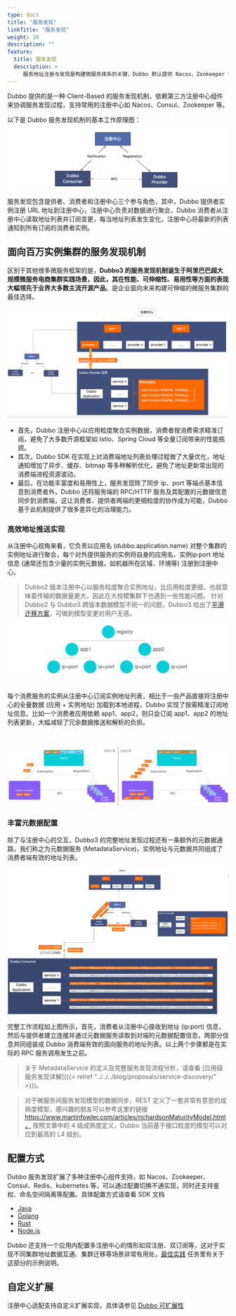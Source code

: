 ```yaml
---
type: docs
title: "服务发现"
linkTitle: "服务发现"
weight: 10
description: ""
feature:
  title: 服务发现
  description: >
     服务地址注册与发现是构建微服务体系的关键，Dubbo 默认提供 Nacos、Zookeeper 等注册中心并支持自定义扩展；Dubbo3 应用级服务发现模型解决 Dubbo2 规模瓶颈问题的同时，实现了与 Kubernetes Native Service 及 Spring Cloud 等微服务体系的互通。
---
```


Dubbo 提供的是一种 Client-Based 的服务发现机制，依赖第三方注册中心组件来协调服务发现过程，支持常用的注册中心如 Nacos、Consul、Zookeeper 等。

以下是 Dubbo 服务发现机制的基本工作原理图：

![service-discovery](/imgs/v3/feature/service-discovery/arc.png)

服务发现包含提供者、消费者和注册中心三个参与角色，其中，Dubbo 提供者实例注册 URL 地址到注册中心，注册中心负责对数据进行聚合，Dubbo 消费者从注册中心读取地址列表并订阅变更，每当地址列表发生变化，注册中心将最新的列表通知到所有订阅的消费者实例。

## 面向百万实例集群的服务发现机制
区别于其他很多微服务框架的是，**Dubbo3 的服务发现机制诞生于阿里巴巴超大规模微服务电商集群实践场景，因此，其在性能、可伸缩性、易用性等方面的表现大幅领先于业界大多数主流开源产品**。是企业面向未来构建可伸缩的微服务集群的最佳选择。

![service-discovery](/imgs/v3/feature/service-discovery/arc2.png)

* 首先，Dubbo 注册中心以应用粒度聚合实例数据，消费者按消费需求精准订阅，避免了大多数开源框架如 Istio、Spring Cloud 等全量订阅带来的性能瓶颈。
* 其次，Dubbo SDK 在实现上对消费端地址列表处理过程做了大量优化，地址通知增加了异步、缓存、bitmap 等多种解析优化，避免了地址更新常出现的消费端进程资源波动。
* 最后，在功能丰富度和易用性上，服务发现除了同步 ip、port 等端点基本信息到消费者外，Dubbo 还将服务端的 RPC/HTTP 服务及其配置的元数据信息同步到消费端，这让消费者、提供者两端的更细粒度的协作成为可能，Dubbo 基于此机制提供了很多差异化的治理能力。

### 高效地址推送实现

从注册中心视角来看，它负责以应用名 (dubbo.application.name) 对整个集群的实例地址进行聚合，每个对外提供服务的实例将自身的应用名、实例ip:port 地址信息 (通常还包含少量的实例元数据，如机器所在区域、环境等) 注册到注册中心。

> Dubbo2 版本注册中心以服务粒度聚合实例地址，比应用粒度更细，也就意味着传输的数据量更大，因此在大规模集群下也遇到一些性能问题。
> 针对 Dubbo2 与 Dubbo3 跨版本数据模型不统一的问题，Dubbo3 给出了[平滑迁移方案]()，可做到模型变更对用户无感。

![service-discovery](/imgs/v3/feature/service-discovery/registry-data.png)

<br/>
每个消费服务的实例从注册中心订阅实例地址列表，相比于一些产品直接将注册中心的全量数据 (应用 + 实例地址) 加载到本地进程，Dubbo 实现了按需精准订阅地址信息。比如一个消费者应用依赖 app1、app2，则只会订阅 app1、app2 的地址列表更新，大幅减轻了冗余数据推送和解析的负担。

<p> </p>
<br/>

![service-discovery](/imgs/v3/feature/service-discovery/subscription2.png)

### 丰富元数据配置
除了与注册中心的交互，Dubbo3 的完整地址发现过程还有一条额外的元数据通路，我们称之为元数据服务 (MetadataService)，实例地址与元数据共同组成了消费者端有效的地址列表。

![service-discovery](/imgs/v3/feature/service-discovery/metadata.png)

完整工作流程如上图所示，首先，消费者从注册中心接收到地址 (ip:port) 信息，然后与提供者建立连接并通过元数据服务读取到对端的元数据配置信息，两部分信息共同组装成 Dubbo 消费端有效的面向服务的地址列表。以上两个步骤都是在实际的 RPC 服务调用发生之前。

> 关于 MetadataService 的定义及完整服务发现流程分析，请查看 [应用级服务发现详解]({{< relref "../../../blog/proposals/service-discovery/" >}})。

> 对于微服务间服务发现模型的数据同步，REST 定义了一套非常有意思的成熟度模型，感兴趣的朋友可以参考这里的链接 https://www.martinfowler.com/articles/richardsonMaturityModel.html， 按照文章中的 4 级成熟度定义，Dubbo 当前基于接口粒度的模型可以对应到最高的 L4 级别。

## 配置方式
Dubbo 服务发现扩展了多种注册中心组件支持，如 Nacos、Zookeeper、Consul、Redis、kubernetes 等，可以通过配置切换不通实现，同时还支持鉴权、命名空间隔离等配置。具体配置方式请查看 SDK 文档

* [Java]()
* [Golang]()
* [Rust]()
* [Node.js]()

Dubbo 还支持一个应用内配置多注册中心的情形如双注册、双订阅等，这对于实现不同集群地址数据互通、集群迁移等场景非常有用处，[最佳实践]() 任务里有关于这部分的示例说明。

## 自定义扩展
注册中心适配支持自定义扩展实现，具体请参见 [Dubbo 可扩展性](../extensibility)

